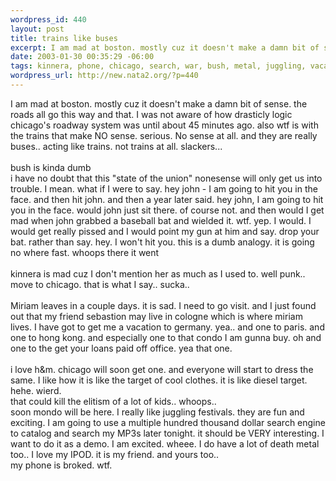 ```yaml
--- 
wordpress_id: 440
layout: post
title: trains like buses
excerpt: I am mad at boston. mostly cuz it doesn't make a damn bit of sense. the roads all go this way and that. I was not aware of how drasticly logic chicago's roadway system was until about 45 minutes ago. also wtf is with the trains that make NO sense. serious. No sense at all. and they are really buses.. acting like trains. not trains at all. slackers...bush is kinda dumbi have no dou...
date: 2003-01-30 00:35:29 -06:00
tags: kinnera, phone, chicago, search, war, bush, metal, juggling, vacation, ipod, hong, kong, festivals
wordpress_url: http://new.nata2.org/?p=440
---
```

I am mad at boston. mostly cuz it doesn't make a damn bit of sense. the roads all go this way and that. I was not aware of how drasticly logic chicago's roadway system was until about 45 minutes ago. also wtf is with the trains that make NO sense. serious. No sense at all. and they are really buses.. acting like trains. not trains at all. slackers...<br/><br/>bush is kinda dumb<Br>i have no doubt that this "state of the union" nonesense will only get us into trouble. I mean. what if I were to say. hey john - I am going to hit you in the face. and then hit john. and then a year later said. hey john, I am going to hit you in the face. would john just sit there. of course not. and then would I get mad when john grabbed a baseball bat and wielded it. wtf. yep. I would. I would get really pissed and I would point my gun at him and say. drop your bat. rather than say. hey. I won't hit you. this is a dumb analogy. it is going no where fast. whoops there it went<br/><br/>kinnera is mad cuz I don't mention her as much as I used to. well punk.. move to chicago. that is what I say.. sucka.. <br/><br/>Miriam leaves in a couple days. it is sad. I need to go visit. and I just found out that my friend sebastion may live in cologne which is where miriam lives. I have got to get me a vacation to germany. yea.. and one to paris. and one to hong kong. and especially one to that condo I am gunna buy. oh and one to the get your loans paid off office. yea that one.<Br><br/>i love h&amp;m. chicago will soon get one. and everyone will start to dress the same. I like how it is like the target of cool clothes. it is like diesel target. hehe. wierd. <br/>
that could kill the elitism of a lot of kids.. whoops.. <br/>soon mondo will be here. I really like juggling festivals. they are fun and exciting. I am going to use a multiple hundred thousand dollar search engine to catalog and search my MP3s later tonight. it should be VERY interesting. I want to do it as a demo. I am excited. wheee. I do have a lot of death metal too.. I love my IPOD. it is my friend. and yours too.. <br/>my phone is broked. wtf. 
